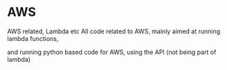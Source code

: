 # AWS
AWS related, Lambda etc
All code related to AWS, mainly aimed at running lambda functions, 

and running python based code for AWS, using the API (not being part of lambda)
